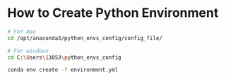 # How to Create Python Environment

```bash
# For mac
cd /opt/anaconda3/python_envs_config/config_file/

# For windows
cd C:\Users\13053\python_envs_config

conda env create -f environment.yml
```
